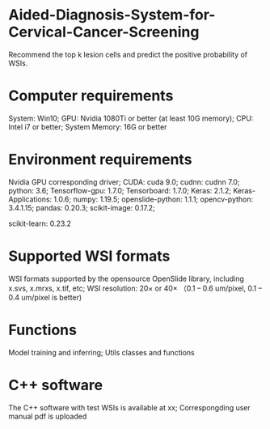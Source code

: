 # Aided-Diagnosis-System-for-Cervical-Cancer-Screening
Recommend the top k lesion cells and predict the positive probability of WSIs.

# Computer requirements
System: Win10;
GPU: Nvidia 1080Ti or better (at least 10G memory);
CPU: Intel i7 or better;
System Memory: 16G or better

# Environment requirements
Nvidia GPU corresponding driver;
CUDA: cuda 9.0;
cudnn: cudnn 7.0;
python: 3.6;
Tensorflow-gpu: 1.7.0;
Tensorboard: 1.7.0;
Keras: 2.1.2;
Keras-Applications: 1.0.6;
numpy: 1.19.5;
openslide-python: 1.1.1;
opencv-python: 3.4.1.15;
pandas: 0.20.3;
scikit-image: 0.17.2;

scikit-learn: 0.23.2

# Supported WSI formats
WSI formats supported by the opensource OpenSlide library, including x.svs, x.mrxs, x.tif, etc;
WSI resolution: 20× or 40× （0.1 – 0.6 um/pixel, 0.1 – 0.4 um/pixel is better)

# Functions
Model training and inferring;
Utils classes and functions

# C++ software 
The C++ software with test WSIs is available at xx;
Correspongding  user manual pdf is uploaded


